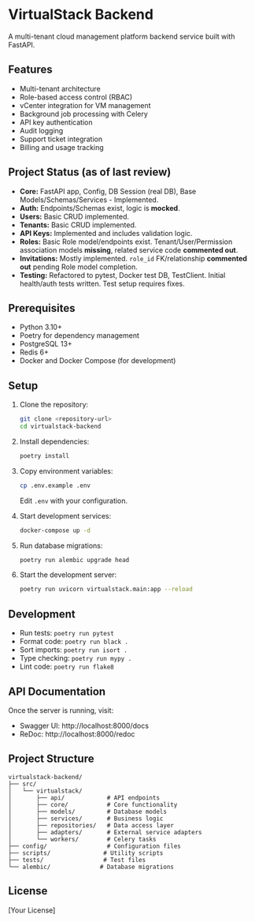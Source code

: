 # VirtualStack Backend

A multi-tenant cloud management platform backend service built with FastAPI.

## Features

- Multi-tenant architecture
- Role-based access control (RBAC)
- vCenter integration for VM management
- Background job processing with Celery
- API key authentication
- Audit logging
- Support ticket integration
- Billing and usage tracking

## Project Status (as of last review)

- **Core:** FastAPI app, Config, DB Session (real DB), Base Models/Schemas/Services - Implemented.
- **Auth:** Endpoints/Schemas exist, logic is **mocked**.
- **Users:** Basic CRUD implemented.
- **Tenants:** Basic CRUD implemented.
- **API Keys:** Implemented and includes validation logic.
- **Roles:** Basic Role model/endpoints exist. Tenant/User/Permission association models **missing**, related service code **commented out**.
- **Invitations:** Mostly implemented. `role_id` FK/relationship **commented out** pending Role model completion.
- **Testing:** Refactored to pytest, Docker test DB, TestClient. Initial health/auth tests written. Test setup requires fixes.

## Prerequisites

- Python 3.10+
- Poetry for dependency management
- PostgreSQL 13+
- Redis 6+
- Docker and Docker Compose (for development)

## Setup

1. Clone the repository:
   ```bash
   git clone <repository-url>
   cd virtualstack-backend
   ```

2. Install dependencies:
   ```bash
   poetry install
   ```

3. Copy environment variables:
   ```bash
   cp .env.example .env
   ```
   Edit `.env` with your configuration.

4. Start development services:
   ```bash
   docker-compose up -d
   ```

5. Run database migrations:
   ```bash
   poetry run alembic upgrade head
   ```

6. Start the development server:
   ```bash
   poetry run uvicorn virtualstack.main:app --reload
   ```

## Development

- Run tests: `poetry run pytest`
- Format code: `poetry run black .`
- Sort imports: `poetry run isort .`
- Type checking: `poetry run mypy .`
- Lint code: `poetry run flake8`

## API Documentation

Once the server is running, visit:
- Swagger UI: http://localhost:8000/docs
- ReDoc: http://localhost:8000/redoc

## Project Structure

```
virtualstack-backend/
├── src/
│   └── virtualstack/
│       ├── api/            # API endpoints
│       ├── core/           # Core functionality
│       ├── models/         # Database models
│       ├── services/       # Business logic
│       ├── repositories/   # Data access layer
│       ├── adapters/       # External service adapters
│       └── workers/        # Celery tasks
├── config/                 # Configuration files
├── scripts/               # Utility scripts
├── tests/                 # Test files
└── alembic/              # Database migrations
```

## License

[Your License] 